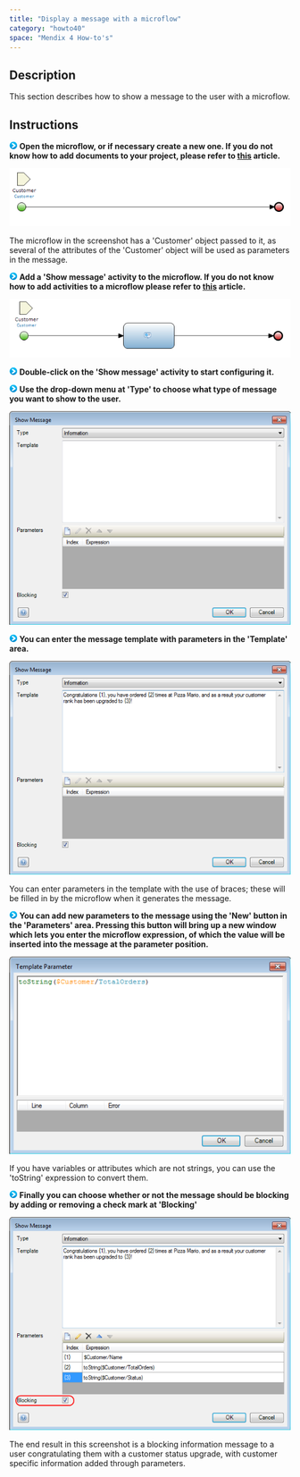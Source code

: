 ```yaml
---
title: "Display a message with a microflow"
category: "howto40"
space: "Mendix 4 How-to's"
---
```

## Description

This section describes how to show a message to the user with a microflow.

## Instructions

![](attachments/819203/917932.png) **Open the microflow, or if necessary create a new one. If you do not know how to add documents to your project, please refer to [this](add-documents-to-a-module) article.**

![](attachments/2621597/2752891.png)

The microflow in the screenshot has a 'Customer' object passed to it, as several of the attributes of the 'Customer' object will be used as parameters in the message.

![](attachments/819203/917932.png) **Add a 'Show message' activity to the microflow. If you do not know how to add activities to a microflow please refer to [this](add-an-activity-to-a-microflow) article.**

![](attachments/2621597/2752892.png)

![](attachments/819203/917932.png) **Double-click on the 'Show message' activity to start configuring it.**

![](attachments/819203/917932.png) **Use the drop-down menu at 'Type' to choose what type of message you want to show to the user.**

![](attachments/2621597/2752893.png)

![](attachments/819203/917932.png) **You can enter the message template with parameters in the 'Template' area.**

![](attachments/2621597/2752890.png)

You can enter parameters in the template with the use of braces; these will be filled in by the microflow when it generates the message.

![](attachments/819203/917932.png) **You can add new parameters to the message using the 'New' button in the 'Parameters' area. Pressing this button will bring up a new window which lets you enter the microflow expression, of which the value will be inserted into the message at the parameter position.**

![](attachments/2621597/2752889.png)

If you have variables or attributes which are not strings, you can use the 'toString' expression to convert them.

![](attachments/819203/917932.png) **Finally you can choose whether or not the message should be blocking by adding or removing a check mark at 'Blocking'**

![](attachments/2621597/2752894.png)

The end result in this screenshot is a blocking information message to a user congratulating them with a customer status upgrade, with customer specific information added through parameters.

